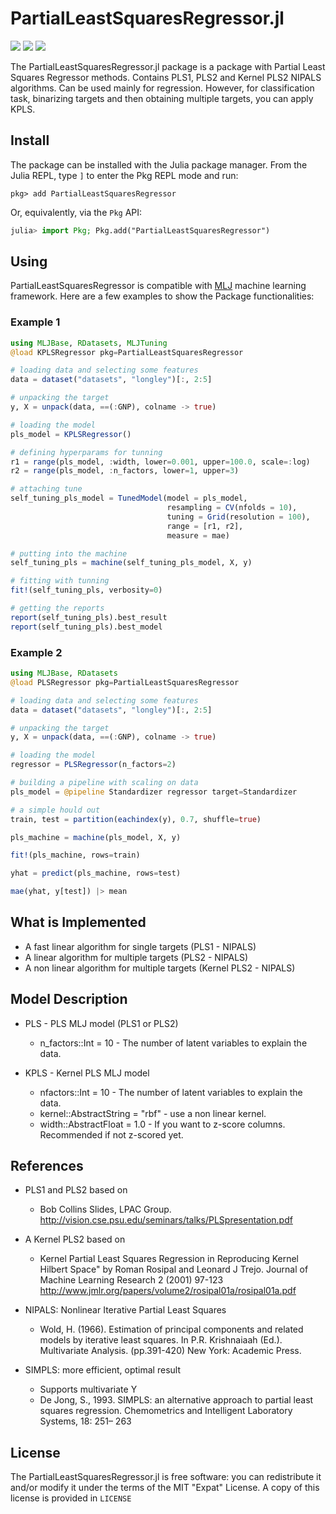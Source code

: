 # PartialLeastSquaresRegressor.jl
[![][travis-img]][travis-url] [![][codecov-img]][codecov-url] [![][coverage-img]][coverage-url]

The PartialLeastSquaresRegressor.jl package is a package with Partial Least Squares Regressor methods. Contains PLS1, PLS2 and Kernel PLS2 NIPALS algorithms.
Can be used mainly for regression. However, for classification task, binarizing targets and then obtaining multiple targets, you can apply KPLS.

## Install

The package can be installed with the Julia package manager.
From the Julia REPL, type `]` to enter the Pkg REPL mode and run:

```
pkg> add PartialLeastSquaresRegressor
```

Or, equivalently, via the `Pkg` API:

```julia
julia> import Pkg; Pkg.add("PartialLeastSquaresRegressor")
```

## Using

PartialLeastSquaresRegressor is compatible with [MLJ](https://github.com/alan-turing-institute/MLJ.jl) machine learning framework. Here are a few examples to show the Package functionalities:

### Example 1

```julia
using MLJBase, RDatasets, MLJTuning
@load KPLSRegressor pkg=PartialLeastSquaresRegressor

# loading data and selecting some features
data = dataset("datasets", "longley")[:, 2:5]

# unpacking the target
y, X = unpack(data, ==(:GNP), colname -> true)

# loading the model
pls_model = KPLSRegressor()

# defining hyperparams for tunning
r1 = range(pls_model, :width, lower=0.001, upper=100.0, scale=:log)
r2 = range(pls_model, :n_factors, lower=1, upper=3)

# attaching tune
self_tuning_pls_model = TunedModel(model = pls_model,
                                   resampling = CV(nfolds = 10),
                                   tuning = Grid(resolution = 100),
                                   range = [r1, r2],
                                   measure = mae)

# putting into the machine
self_tuning_pls = machine(self_tuning_pls_model, X, y)

# fitting with tunning
fit!(self_tuning_pls, verbosity=0)

# getting the reports
report(self_tuning_pls).best_result
report(self_tuning_pls).best_model
```

### Example 2

```julia
using MLJBase, RDatasets
@load PLSRegressor pkg=PartialLeastSquaresRegressor

# loading data and selecting some features
data = dataset("datasets", "longley")[:, 2:5]

# unpacking the target
y, X = unpack(data, ==(:GNP), colname -> true)

# loading the model
regressor = PLSRegressor(n_factors=2)

# building a pipeline with scaling on data
pls_model = @pipeline Standardizer regressor target=Standardizer

# a simple hould out
train, test = partition(eachindex(y), 0.7, shuffle=true)

pls_machine = machine(pls_model, X, y)

fit!(pls_machine, rows=train)

yhat = predict(pls_machine, rows=test)

mae(yhat, y[test]) |> mean
```

## What is Implemented

* A fast linear algorithm for single targets (PLS1 - NIPALS)
* A linear algorithm for multiple targets (PLS2 - NIPALS)
* A non linear algorithm for multiple targets (Kernel PLS2 - NIPALS)

## Model Description

* PLS - PLS MLJ model (PLS1 or PLS2)
    * n_factors::Int = 10 - The number of latent variables to explain the data.

* KPLS - Kernel PLS MLJ model
    * nfactors::Int = 10 - The number of latent variables to explain the data.
    * kernel::AbstractString = "rbf" - use a non linear kernel.
    * width::AbstractFloat   = 1.0 - If you want to z-score columns. Recommended if not z-scored yet.

## References

* PLS1 and PLS2 based on
   * Bob Collins Slides, LPAC Group. http://vision.cse.psu.edu/seminars/talks/PLSpresentation.pdf
* A Kernel PLS2 based on
   * Kernel Partial Least Squares Regression in Reproducing Kernel Hilbert Space" by Roman Rosipal and Leonard J Trejo. Journal of Machine Learning Research 2 (2001) 97-123 http://www.jmlr.org/papers/volume2/rosipal01a/rosipal01a.pdf

* NIPALS: Nonlinear Iterative Partial Least Squares
    * Wold, H. (1966). Estimation of principal components and related models
by iterative least squares. In P.R. Krishnaiaah (Ed.). Multivariate Analysis.
(pp.391-420) New York: Academic Press.

* SIMPLS: more efficient, optimal result
    * Supports multivariate Y
    * De Jong, S., 1993. SIMPLS: an alternative approach to partial least squares
regression. Chemometrics and Intelligent Laboratory Systems, 18: 251–
263

## License

The PartialLeastSquaresRegressor.jl is free software: you can redistribute it and/or modify it under the terms of the MIT "Expat"
License. A copy of this license is provided in ``LICENSE``

[travis-img]: https://travis-ci.com/lalvim/PartialLeastSquaresRegressor.jl.svg?branch=master
[travis-url]: https://travis-ci.com/lalvim/PartialLeastSquaresRegressor.jl

[codecov-img]: https://codecov.io/gh/lalvim/PartialLeastSquaresRegressor.jl/branch/master/graph/badge.svg?token=13TrPsgakO
[codecov-url]: https://codecov.io/gh/lalvim/PartialLeastSquaresRegressor.jl

[coverage-img]: https://coveralls.io/repos/github/lalvim/PartialLeastSquaresRegressor.jl/badge.svg?branch=master
[coverage-url]: https://coveralls.io/github/lalvim/PartialLeastSquaresRegressor.jl?branch=master
